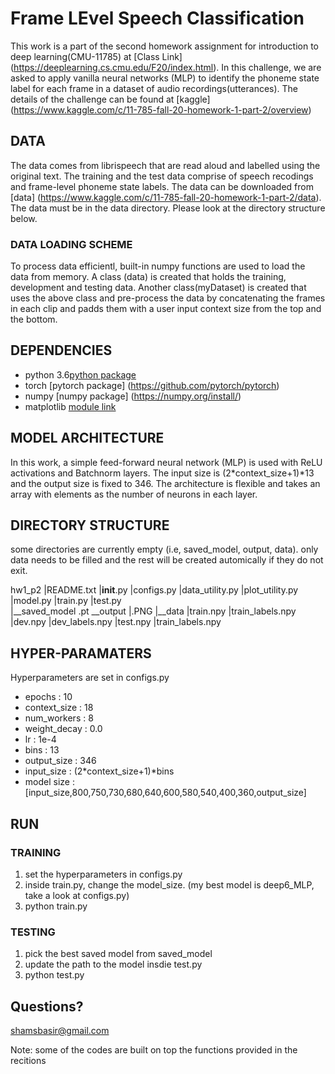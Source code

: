 # Frame LEvel Speech Classification

This work is a part of the second homework assignment for introduction to deep learning(CMU-11785) at [Class Link] (https://deeplearning.cs.cmu.edu/F20/index.html). In this challenge, we are asked to apply vanilla neural networks (MLP) to identify the phoneme state label for each frame in a dataset of audio recordings(utterances). The details of the challenge can be found at [kaggle] (https://www.kaggle.com/c/11-785-fall-20-homework-1-part-2/overview)

## DATA 

The data comes from librispeech that are read aloud and labelled using the original text. The training and the test data comprise of speech recodings and frame-level phoneme state labels. The data can be downloaded from [data] (https://www.kaggle.com/c/11-785-fall-20-homework-1-part-2/data). The data must be in the data directory. Please look at the directory structure below.


### DATA LOADING SCHEME

To process data efficientl, built-in numpy functions are used to load the data from memory. A class (data) is created that holds the training, development and testing data. Another class(myDataset) is created that uses the above class and pre-process the data by concatenating the frames in each clip and padds them with a user input context size from the top and the bottom.

## DEPENDENCIES

* python 3.6[python package](https://www.python.org/downloads/)
* torch [pytorch package] (https://github.com/pytorch/pytorch)
* numpy [numpy package] (https://numpy.org/install/)
* matplotlib [module link](https://matplotlib.org/) 

## MODEL ARCHITECTURE

In this work, a simple feed-forward neural network (MLP) is used with ReLU activations and Batchnorm layers. The input size is (2*context_size+1)*13 and the output size is fixed to 346. The architecture is flexible and takes an array with elements as the number of neurons in each layer. 

## DIRECTORY STRUCTURE

some directories are currently empty (i.e, saved_model, output, data). only data needs to be filled and the rest will be created automically if they do not exit. 

hw1_p2
|README.txt
|__init__.py
|configs.py
|data_utility.py
|plot_utility.py
|model.py
|train.py
|test.py	
|__saved_model
	.pt
__output
|.PNG
|__data
|train.npy
|train_labels.npy
|dev.npy
|dev_labels.npy
|test.npy
|train_labels.npy

## HYPER-PARAMATERS 

Hyperparameters are set in configs.py 
* epochs 		: 10
* context_size  : 18
* num_workers   : 8
* weight_decay  : 0.0
* lr 			: 1e-4
* bins 			: 13
* output_size 	: 346
* input_size 	: (2*context_size+1)*bins
* model size    : [input_size,800,750,730,680,640,600,580,540,400,360,output_size]

## RUN

### TRAINING
1) set the hyperparameters in configs.py
2) inside train.py, change the model_size. (my best model is deep6_MLP, take a look at configs.py)
3) python train.py


### TESTING
1) pick the best saved model from saved_model
2) update the path to the model insdie test.py
1) python test.py

## Questions?
shamsbasir@gmail.com

Note: some of the codes are built on top the functions provided in the recitions 

